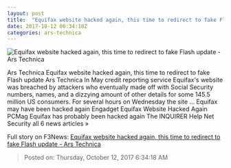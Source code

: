 ```yaml
---
layout: post
title:  "Equifax website hacked again, this time to redirect to fake Flash update - Ars Technica"
date: 2017-10-12 06:34:18Z
categories: ars-technica
---
```


![Equifax website hacked again, this time to redirect to fake Flash update - Ars Technica](https://cdn.arstechnica.net/wp-content/uploads/2017/10/flash-download2-760x380.jpg)

Ars Technica Equifax website hacked again, this time to redirect to fake Flash update Ars Technica In May credit reporting service Equifax's website was breached by attackers who eventually made off with Social Security numbers, names, and a dizzying amount of other details for some 145.5 million US consumers. For several hours on Wednesday the site ... Equifax may have been hacked again Engadget Equifax Website Hacked Again PCMag Equifax has probably been hacked again The INQUIRER Help Net Security all 6 news articles »


Full story on F3News: [Equifax website hacked again, this time to redirect to fake Flash update - Ars Technica](http://www.f3nws.com/n/rn4CvF)

> Posted on: Thursday, October 12, 2017 6:34:18 AM
